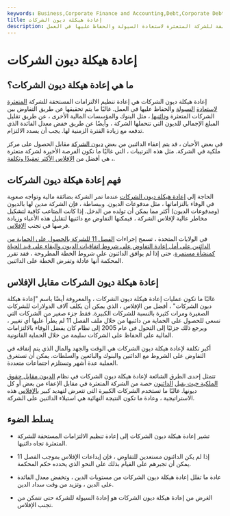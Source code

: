 ```yaml
---
keywords: Business,Corporate Finance and Accounting,Debt,Corporate Debt
title: إعادة هيكلة ديون الشركات
description: إعادة هيكلة ديون الشركات هي إعادة تنظيم الالتزامات المعلقة للشركة المتعثرة لاستعادة السيولة والحفاظ عليها في العمل.
---
```


# إعادة هيكلة ديون الشركات
## ما هي إعادة هيكلة ديون الشركات؟

إعادة هيكلة ديون الشركات هي إعادة تنظيم الالتزامات المستحقة للشركة [المتعثرة لاستعادة](/financial_distress) [السيولة](/liquidity) والحفاظ عليها في العمل. غالبًا ما يتم تحقيقها عن طريق التفاوض بين الشركات المتعثرة [ودائنيها](/creditor) ، مثل البنوك والمؤسسات المالية الأخرى ، عن طريق تقليل المبلغ الإجمالي للديون التي تتحملها الشركة ، وأيضًا عن طريق خفض معدل الفائدة الذي تدفعه مع زيادة الفترة الزمنية لها. يجب أن يسدد الالتزام.

في بعض الأحيان ، قد يتم إعفاء الدائنين من بعض [ديون الشركة](/debt) مقابل الحصول على مركز ملكية في الشركة. مثل هذه الترتيبات ، التي غالبًا ما تكون الفرصة الأخيرة لشركة متعثرة ، هي أفضل من [الإفلاس الأكثر تعقيدًا وتكلفة](/bankruptcy).

## فهم إعادة هيكلة ديون الشركات

الحاجة إلى [إعادة هيكلة ديون الشركات](/debtrestructuring) عندما تمر الشركة بضائقة مالية وتواجه صعوبة في الوفاء بالتزاماتها ، مثل مدفوعات الديون. وببساطة ، فإن الشركة مدين لها بالديون (ومدفوعات الديون) أكثر مما يمكن أن تولده من الدخل. إذا كانت المتاعب كافية لتشكيل مخاطر عالية لإفلاس الشركة ، فيمكنها التفاوض مع دائنيها لتقليل هذه الأعباء وزيادة فرصها في تجنب [الإفلاس](/bankruptcy).

في الولايات المتحدة ، تسمح إجراءات [الفصل 11 للشركة بالحصول على الحماية من الدائنين على أمل إعادة التفاوض على شروط اتفاقيات الديون والبقاء على قيد الحياة](/chapter11) [كمنشأة مستمرة](/goingconcern). حتى إذا لم يوافق الدائنون على شروط الخطة المطروحة ، فقد تقرر المحكمة أنها عادلة وتفرض الخطة على الدائنين.

## إعادة هيكلة ديون الشركات مقابل الإفلاس

غالبًا ما تكون عمليات إعادة هيكلة ديون الشركات ، والمعروفة أيضًا باسم "إعادة هيكلة ديون الشركات" ، أفضل من الإفلاس ، الذي يمكن أن يكلف آلاف الدولارات للشركات الصغيرة ومرات كثيرة بالنسبة للشركات الكبيرة. فقط جزء صغير من الشركات التي تسعى للحصول على الحماية من دائنيها من خلال ملف الفصل 11 لم يطرأ عليها أي تغيير ، ويرجع ذلك جزئيًا إلى التحول في عام 2005 إلى نظام كان يفضل الوفاء بالالتزامات المالية على الحفاظ على الشركات سليمة من خلال الحماية القانونية.

أكبر تكلفة لإعادة هيكلة ديون الشركات هي الوقت والجهد والمال الذي يتم إنفاقه في التفاوض على الشروط مع الدائنين والبنوك والبائعين والسلطات. يمكن أن تستغرق العملية عدة أشهر وتستلزم اجتماعات متعددة.

تتمثل إحدى الطرق الشائعة لإعادة هيكلة ديون الشركات في نظام [الديون مقابل حقوق الملكية حيث يقبل](/debtequityswap) [الدائنون](/debtequityswap) حصة من الشركة المتعثرة في مقابل الإعفاء من بعض أو كل ديونها. غالبًا ما تستخدم الشركات الكبيرة التي تتعرض لتهديد كبير [بالإفلاس](/insolvency) هذه الاستراتيجية ، وعادة ما تكون النتيجة النهائية هي استيلاء الدائنين على الشركة.

## يسلط الضوء

- تشير إعادة هيكلة ديون الشركات إلى إعادة تنظيم الالتزامات المستحقة للشركة المتعثرة تجاه دائنيها.

- إذا لم يكن الدائنون مستعدين للتفاوض ، فإن إيداعات الإفلاس بموجب الفصل 11 يمكن أن تجبرهم على القيام بذلك على النحو الذي يحدده حكم المحكمة.

- عادة ما تقلل إعادة هيكلة ديون الشركات من مستويات الدين ، وتخفض معدل الفائدة على الدين ، وتزيد من وقت سداد الدين.

- الغرض من إعادة هيكلة ديون الشركات هو إعادة السيولة للشركة حتى تتمكن من تجنب الإفلاس.

